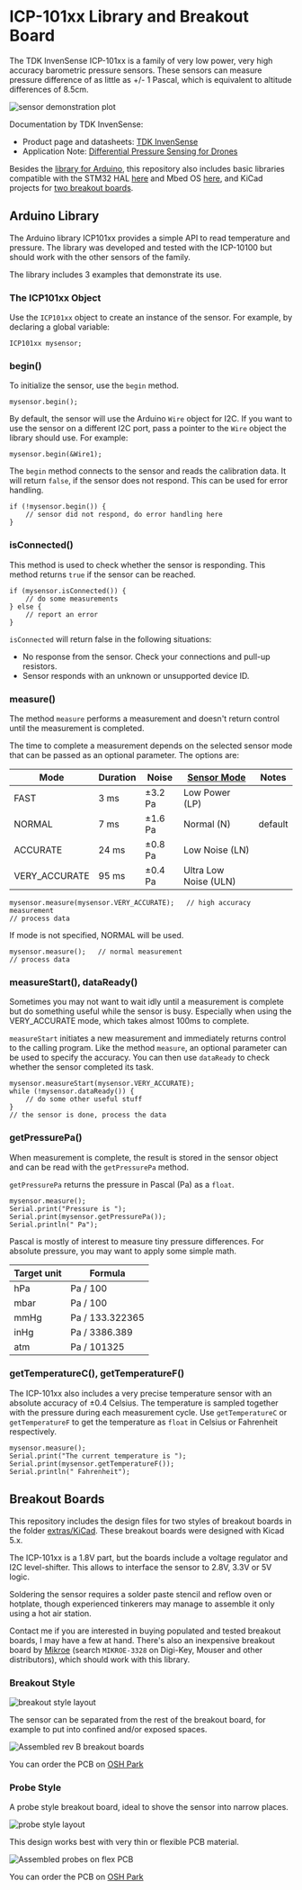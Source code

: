 # ICP-101xx Library and Breakout Board

The TDK InvenSense ICP-101xx is a family of very low power, very high accuracy barometric pressure sensors. These sensors can measure pressure difference of as little as +/- 1 Pascal, which is equivalent to altitude differences of 8.5cm.

![sensor demonstration plot](./extras/Images/sensor-plot.png)

Documentation by TDK InvenSense:
* Product page and datasheets: [TDK InvenSense](https://www.invensense.com/products/1-axis/icp-101xx/)
* Application Note: [Differential Pressure Sensing for Drones](https://www.invensense.com/download-pdf/an-000119-differential-pressure-sensing-using-icm-20789-for-altitude-hold-in-drones/)

Besides the [library for Arduino](#arduino-library), this repository also includes basic libraries compatible with the STM32 HAL [here](./extras/stm32-hal) and Mbed OS [here](./extras/mbed), and KiCad projects for [two breakout boards](#breakout-boards).

## Arduino Library

The Arduino library ICP101xx provides a simple API to read temperature and pressure. The library was developed and tested with the ICP-10100 but should work with the other sensors of the family.

The library includes 3 examples that demonstrate its use.

### The ICP101xx Object

Use the `ICP101xx` object to create an instance of the sensor. For example, by declaring a global variable:

```
ICP101xx mysensor;
```

### begin()

To initialize the sensor, use the `begin` method.

```
mysensor.begin();
```

By default, the sensor will use the Arduino `Wire` object for I2C. If you want to use the sensor on a different I2C port, pass a pointer to the `Wire` object the library should use. For example:

```
mysensor.begin(&Wire1);
```

The `begin` method connects to the sensor and reads the calibration data. It will return `false`, if the sensor does not respond. This can be used for error handling.

```
if (!mysensor.begin()) {
	// sensor did not respond, do error handling here
}
```

### isConnected()

This method is used to check whether the sensor is responding. This method returns `true` if the sensor can be reached.

```
if (mysensor.isConnected()) {
	// do some measurements
} else {
	// report an error
}
```

`isConnected` will return false in the following situations:

- No response from the sensor. Check your connections and pull-up resistors.
- Sensor responds with an unknown or unsupported device ID.

### measure()

The method `measure` performs a measurement and doesn't return control until the measurement is completed.

The time to complete a measurement depends on the selected sensor mode that can be passed as an optional parameter. The options are:

|Mode|Duration|Noise|[Sensor Mode](http://www.invensense.com/wp-content/uploads/2019/02/DS-000186-ICP-101xx-v1.1.pdf#%5B%7B%22num%22%3A12%2C%22gen%22%3A0%7D%2C%7B%22name%22%3A%22XYZ%22%7D%2C34%2C530%2C0%5D)|Notes|
|--|--|--|--|--|
|FAST|3 ms|±3.2 Pa|Low Power (LP)| |
|NORMAL|7 ms|±1.6 Pa|Normal (N)|default|
|ACCURATE|24 ms|±0.8 Pa|Low Noise (LN)| |
|VERY_ACCURATE|95 ms|±0.4 Pa|Ultra Low Noise (ULN)| |

```
mysensor.measure(mysensor.VERY_ACCURATE);	// high accuracy measurement
// process data
```

If mode is not specified, NORMAL will be used.

```
mysensor.measure();	  // normal measurement
// process data
```

### measureStart(), dataReady()

Sometimes you may not want to wait idly until a measurement is complete but do something useful while the sensor is busy. Especially when using the VERY_ACCURATE mode, which takes almost 100ms to complete.

`measureStart` initiates a new measurement and immediately returns control to the calling program. Like the method `measure`, an optional parameter can be used to specify the accuracy. You can then use `dataReady` to check whether the sensor completed its task.

```
mysensor.measureStart(mysensor.VERY_ACCURATE);
while (!mysensor.dataReady()) {
	// do some other useful stuff
}
// the sensor is done, process the data
```

### getPressurePa()

When measurement is complete, the result is stored in the sensor object and can be read with the `getPressurePa` method.

`getPressurePa` returns the pressure in Pascal (Pa) as a `float`.

```
mysensor.measure();
Serial.print("Pressure is ");
Serial.print(mysensor.getPressurePa());
Serial.println(" Pa");
```

Pascal is mostly of interest to measure tiny pressure differences. For absolute pressure, you may want to apply some simple math.

|Target unit|Formula|
|--|--|
|hPa|Pa / 100|
|mbar|Pa / 100|
|mmHg|Pa / 133.322365|
|inHg|Pa / 3386.389|
|atm|Pa / 101325|

### getTemperatureC(), getTemperatureF()

The ICP-101xx also includes a very precise temperature sensor with an absolute accuracy of ±0.4 Celsius. The temperature is sampled together with the pressure during each measurement cycle. Use `getTemperatureC` or `getTemperatureF` to get the temperature as `float` in Celsius or Fahrenheit respectively.

```
mysensor.measure();
Serial.print("The current temperature is ");
Serial.print(mysensor.getTemperatureF());
Serial.println(" Fahrenheit");
```

## Breakout Boards

This repository includes the design files for two styles of breakout boards in the folder [extras/KiCad](./extras/KiCad). These breakout boards were designed with Kicad 5.x. 

The ICP-101xx is a 1.8V part, but the boards include a voltage regulator and I2C level-shifter. This allows to interface the sensor to 2.8V, 3.3V or 5V logic.

Soldering the sensor requires a solder paste stencil and reflow oven or hotplate, though experienced tinkerers may manage to assemble it only using a hot air station.

Contact me if you are interested in buying populated and tested breakout boards, I may have a few at hand. There's also an inexpensive breakout board by [Mikroe](https://www.mikroe.com/altitude-3-click) (search `MIKROE-3328` on Digi-Key, Mouser and other distributors), which should work with this library.

### Breakout Style

![breakout style layout](./extras/Images/breakout-layout.png)

The sensor can be separated from the rest of the breakout board, for example to put into confined and/or exposed spaces.

![Assembled rev B breakout boards](./extras/Images/breakout-rev-b.jpg)

You can order the PCB on [OSH Park](https://oshpark.com/shared_projects/2vvKCdQE)

### Probe Style

A probe style breakout board, ideal to shove the sensor into narrow places.

![probe style layout](./extras/Images/probe-layout.png)

This design works best with very thin or flexible PCB material.

![Assembled probes on flex PCB](./extras/Images/flex-probe.jpg)

You can order the PCB on [OSH Park](https://oshpark.com/shared_projects/IjXrtBOE)

